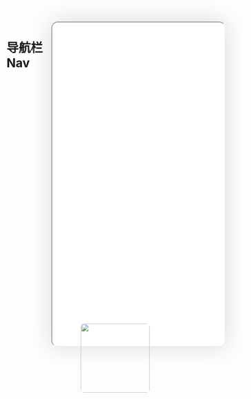 <!--
 * @Descripttion: 
 * @version: V1.0
 * @Author: Xiaokang Lei
 * @email: lxk201808@163.com
 * @Date: 2022-12-02 17:44:47
 * @LastEditors: Xiaokang Lei
 * @LastEditTime: 2022-12-02 17:45:59
-->

<div style="width:400px; height:700px; float:right; padding-left:3%;">
    <iframe src="./h5/index.html#/pages/index/component/nav/nav" width="400" height="750" style="border-radius:15px; box-shadow:0 0 50px 0px rgb(30 0 60 / 15%);"></iframe>
</div>

# 导航栏Nav

<div align=center>
  <img width="160px" style="border-radius: 5%;" src="https://s1.ax1x.com/2022/11/30/zwKDdU.jpg">
</div>